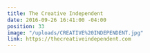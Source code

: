 ```yaml
---
title: The Creative Independent
date: 2016-09-26 16:41:00 -04:00
position: 33
image: "/uploads/CREATIVE%20INDEPENDENT.jpg"
link: https://thecreativeindependent.com
---
```


